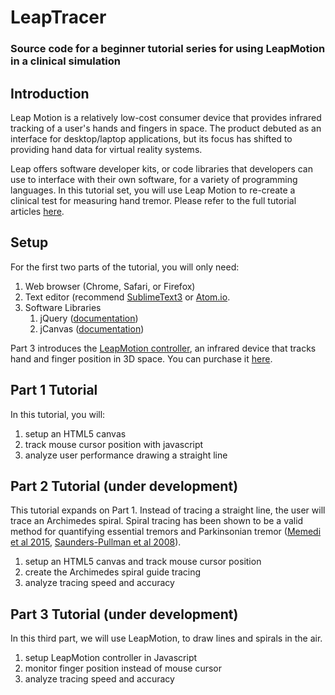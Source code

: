 # LeapTracer
### Source code for a beginner tutorial series for using LeapMotion in a clinical simulation


## Introduction
Leap Motion is a relatively low-cost consumer device that provides infrared tracking of a user's hands and fingers in space. The product debuted as an interface for desktop/laptop applications, but its focus has shifted to providing hand data for virtual reality systems.

Leap offers software developer kits, or code libraries that developers can use to interface with their own software, for a variety of programming languages. In this tutorial set, you will use Leap Motion to re-create a clinical test for measuring hand tremor.   Please refer to the full tutorial articles [here](#). 

## Setup
For the first two parts of the tutorial, you will only need: 

1. Web browser (Chrome, Safari, or Firefox)
2. Text editor (recommend [SublimeText3](https://www.sublimetext.com/3) or [Atom.io](https://atom.io/).
3. Software Libraries
    1. jQuery ([documentation](https://learn.jquery.com/))
    2. jCanvas ([documentation](https://projects.calebevans.me/jcanvas/docs/))

Part 3 introduces the [LeapMotion controller](https://www.leapmotion.com/), an infrared device that tracks hand and finger position in 3D space. You can purchase it [here](https://store-us.leapmotion.com/products/leap-motion-controller).

## Part 1 Tutorial
In this tutorial, you will:

 1. setup an HTML5 canvas
 2. track mouse cursor position with javascript
 3. analyze user performance drawing a straight line

 
## Part 2 Tutorial (under development)
This tutorial expands on Part 1. Instead of tracing a straight line,  the user will trace an Archimedes spiral. Spiral tracing has been shown to be a valid method for quantifying essential tremors and Parkinsonian tremor ([Memedi et al 2015](https://www.ncbi.nlm.nih.gov/pmc/articles/PMC4610483/), [Saunders-Pullman et al 2008](https://www.ncbi.nlm.nih.gov/pubmed/18074362/)). 

 1. setup an HTML5 canvas and track mouse cursor position
 2. create the Archimedes spiral guide tracing
 3. analyze tracing speed and accuracy

## Part 3 Tutorial (under development)
In this third part, we will use LeapMotion, to draw lines and spirals in the air. 

 1. setup LeapMotion controller in Javascript
 2. monitor finger position instead of mouse cursor
 3. analyze tracing speed and accuracy
	